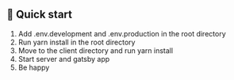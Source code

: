 ## 🦉 Quick start

1. Add .env.development and .env.production in the root directory
2. Run yarn install in the root directory
3. Move to the client directory and run yarn install
4. Start server and gatsby app
5. Be happy
